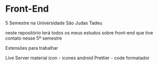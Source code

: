 # Front-End
5 Semestre na Universidade São Judas Tadeu

neste repositório terá todos os meus estudos sobre front-end que tive contato nesse 5º semestre 





































Extensões para trabalhar

Live Server
material icon - icones android
Prettier - code formatador
